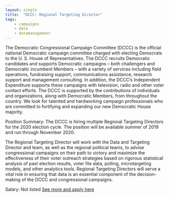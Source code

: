 ```yaml
---
layout: single
title:  "DCCC: Regional Targeting Director"
tags: 
    - campaigns
    - data
    - datamanagement
---
```


The Democratic Congressional Campaign Committee (DCCC) is the official national Democratic campaign committee charged with electing Democrats to the U. S. House of Representatives. The DCCC recruits Democratic candidates and supports Democratic campaigns – both challengers and Democratic incumbent Members – with a variety of services including field operations, fundraising support, communications assistance, research support and management consulting. In addition, the DCCC’s Independent Expenditure supports these campaigns with television, radio and other voter contact efforts. The DCCC is supported by the contributions of individuals and organizations, along with Democratic Members, from throughout the country. We look for talented and hardworking campaign professionals who are committed to fortifying and expanding our new Democratic House majority.



Position Summary: The DCCC is hiring multiple Regional Targeting Directors for the 2020 election cycle. The position will be available summer of 2019 and run through November 2020.



The Regional Targeting Director will work with the Data and Targeting Director and team, as well as the regional political teams, to advise congressional campaigns on their path to victory and maximize the effectiveness of their voter outreach strategies based on rigorous statistical analysis of past election results, voter file data, polling, microtargeting models, and other analytics tools. Regional Targeting Directors will serve a vital role in ensuring that data is an essential component of the decision-making of the DCCC and congressional campaigns. 

Salary: Not listed
[See more and apply here](https://github.com/anniejw6/progressivedatajobs/new/master/_posts)
